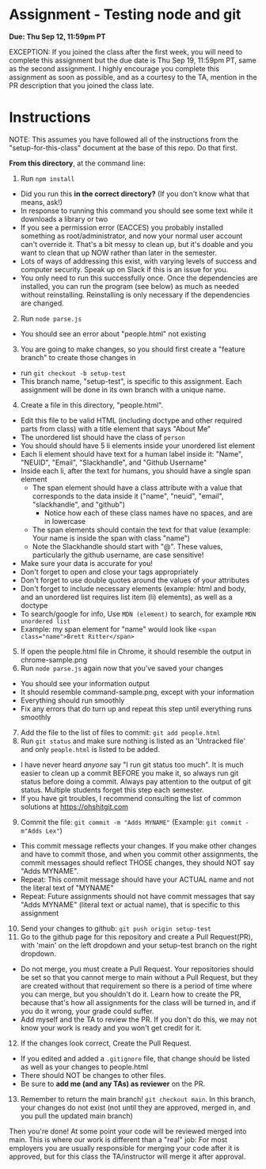 # Assignment - Testing node and git

**Due: Thu Sep 12, 11:59pm PT** 

EXCEPTION: If you joined the class after the first week, you will need to complete this assignment but the due date is Thu Sep 19, 11:59pm PT, same as the second assignment.  I highly encourage you complete this assignment as soon as possible, and as a courtesy to the TA, mention in the PR description that you joined the class late.

# Instructions

NOTE: This assumes you have followed all of the instructions from the "setup-for-this-class" document at the base of this repo.  Do that first.

**From this directory**, at the command line:

1. Run `npm install`
  * Did you run this **in the correct directory?** (If you don't know what that means, ask!)
  * In response to running this command you should see some text while it downloads a library or two
  * If you see a permission error (EACCES) you probably installed something as root/administrator, and now your normal user account can't override it. That's a bit messy to clean up, but it's doable and you want to clean that up NOW rather than later in the semester.
  * Lots of ways of addressing this exist, with varying levels of success and computer security.  Speak up on Slack if this is an issue for you.
  * You only need to run this successfully once.  Once the dependencies are installed, you can run the program (see below) as much as needed without reinstalling.  Reinstalling is only necessary if the dependencies are changed.
2. Run `node parse.js`  
  * You should see an error about "people.html" not existing
3. You are going to make changes, so you should first create a "feature branch" to create those changes in
  * run `git checkout -b setup-test`
  * This branch name, "setup-test", is specific to this assignment.  Each assignment will be done in its own branch with a unique name.
4. Create a file in this directory, "people.html".  
  * Edit this file to be valid HTML (including doctype and other required parts from class) with a title element that says "About Me"
  * The unordered list should have the class of `person`
  * You should should have 5 li elements inside your unordered list element
  * Each li element should have text for a human label inside it: "Name", "NEUID", "Email", "Slackhandle", and "Github Username"
  * Inside each li, after the text for humans, you should have a single span element
    * The span element should have a class attribute with a value that corresponds to the data inside it ("name", "neuid", "email", "slackhandle", and "github")
      - Notice how each of these class names have no spaces, and are in lowercase
    * The span elements should contain the text for that value (example: Your name is inside the span with class "name")
    * Note the Slackhandle should start with "@".  These values, particularly the github username, are case sensitive!
  * Make sure your data is accurate for you!
  * Don't forget to open and close your tags appropriately
  * Don't forget to use double quotes around the values of your attributes
  * Don't forget to include necessary elements (example: html and body, and an unordered list requires list item (li) elements), as well as a doctype
  * To search/google for info, Use `MDN (element)` to search, for example `MDN unordered list` 
  * Example: my span element for "name" would look like `<span class="name">Brett Ritter</span>`
5. If open the people.html file in Chrome, it should resemble the output in chrome-sample.png
6. Run `node parse.js` again now that you've saved your changes
  * You should see your information output
  * It should resemble command-sample.png, except with your information
  * Everything should run smoothly
  * Fix any errors that do turn up and repeat this step until everything runs smoothly
7. Add the file to the list of files to commit: `git add people.html`
8. Run `git status` and make sure nothing is listed as an 'Untracked file' and only `people.html` is listed to be added.
  * I have never heard *anyone* say "I run git status too much".  It is much easier to clean up a commit BEFORE you make it, so always run git status before doing a commit.  Always pay attention to the output of git status.  Multiple students forget this step each semester.
  * If you have git troubles, I recommend consulting the list of common solutions at https://ohshitgit.com
9. Commit the file: `git commit -m "Adds MYNAME"` (Example: `git commit -m"Adds Lex"`)
  * This commit message reflects your changes.  If you make other changes and have to commit those, and when you commit other assignments, the commit messages should reflect THOSE changes, they should NOT say "Adds MYNAME".
  * Repeat: This commit message should have your ACTUAL name and not the literal text of "MYNAME"
  * Repeat: Future assignments should not have commit messages that say "Adds MYNAME" (literal text or actual name), that is specific to this assignment
10. Send your changes to github: `git push origin setup-test` 
11. Go to the github page for this repository and create a Pull Request(PR), with 'main' on the left dropdown and your setup-test branch on the right dropdown.
  * Do not merge, you must create a Pull Request.  Your repositories should be set so that you cannot merge to main without a Pull Request, but they are created without that requirement so there is a period of time where you can merge, but you shouldn't do it.  Learn how to create the PR, because that's how all assignments for the class will be turned in, and if you do it wrong, your grade could suffer.
  * Add myself and the TA to review the PR.  If you don't do this, we may not know your work is ready and you won't get credit for it.
12. If the changes look correct, Create the Pull Request.
  * If you edited and added a `.gitignore` file, that change should be listed as well as your changes to people.html
  * There should NOT be changes to other files.
  * Be sure to **add me (and any TAs) as reviewer** on the PR.
13. Remember to return the main branch!  `git checkout main`.  In this branch, your changes do not exist (not until they are approved, merged in, and you pull the updated main branch)

Then you're done! At some point your code will be reviewed merged into main. This is where our work is different than a "real" job: For most employers you are usually responsible for merging your code after it is approved, but for this class the TA/instructor will merge it after approval.

